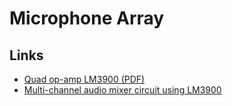 # Microphone Array

## Links

- [Quad op-amp LM3900 (PDF)](http://www.ti.com/lit/ds/symlink/lm2900.pdf)
- [Multi-channel audio mixer circuit using LM3900](http://www.circuitstoday.com/multi-channel-audio-mixer-using-lm3900)
